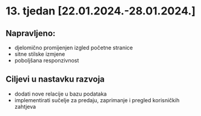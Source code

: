 # 13. tjedan [22.01.2024.-28.01.2024.]

## Napravljeno:

- djelomično promijenjen izgled početne stranice
- sitne stilske izmjene
- poboljšana responzivnost

## Ciljevi u nastavku razvoja

- dodati nove relacije u bazu podataka
- implementirati sučelje za predaju, zaprimanje i pregled korisničkih zahtjeva